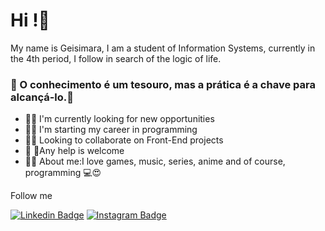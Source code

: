 # Hi !👋

My name is Geisimara, I am a student of Information Systems, currently in the 4th period, I follow in search of the logic of life.

### 🌈 O conhecimento é um tesouro, mas a prática é a chave para alcançá-lo.🍃
  


- 📍🙏 I'm currently looking for new opportunities
- 📍✨ I'm starting my career in programming
- 📍✅ Looking to collaborate on Front-End projects
- 📍 🌈Any help is welcome
- 📍😎 About me:I love games, music, series, anime and of course, programming 💻😍

 Follow me
 
 [ ![Linkedin Badge](https://img.shields.io/badge/-LinkedIn-blue?style=flat-square&logo=Linkedin&logoColor=white&link=https://www.linkedin.com/in/geisimara-paulo/)](https://www.linkedin.com/in/geisimara-paulo/) [![Instagram Badge](https://img.shields.io/badge/-Instagram-violet?style=flat-square&logo=Instagram&logoColor=white&link=https://www.instagram.com/geizy_carollina/)](https://www.instagram.com/geizy_carollina/) 

